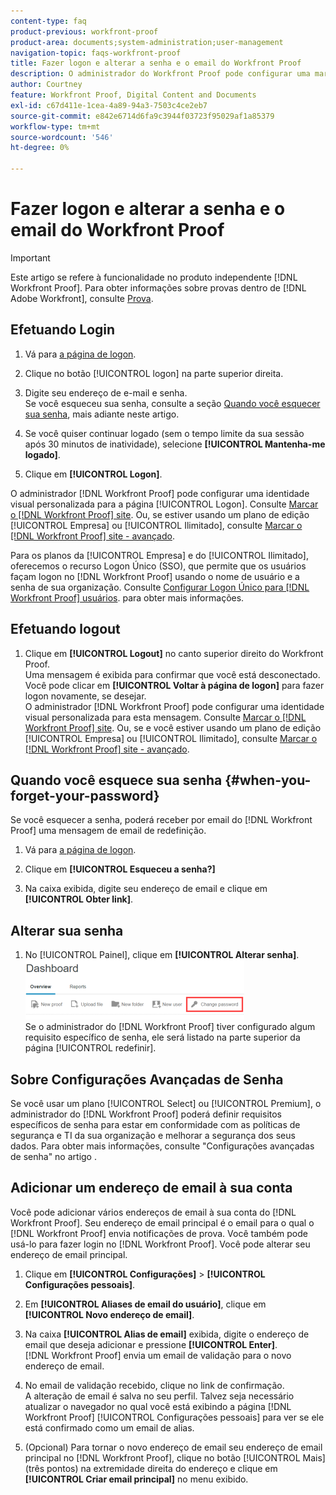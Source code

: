 ```yaml
---
content-type: faq
product-previous: workfront-proof
product-area: documents;system-administration;user-management
navigation-topic: faqs-workfront-proof
title: Fazer logon e alterar a senha e o email do Workfront Proof
description: O administrador do Workfront Proof pode configurar uma marca personalizada para a página de Logon. Consulte Marca no site do Workfront Proof. Ou, se estiver usando um plano Enterprise ou Unlimited edition, consulte Marca no site da Workfront Proof - avançado .
author: Courtney
feature: Workfront Proof, Digital Content and Documents
exl-id: c67d411e-1cea-4a89-94a3-7503c4ce2eb7
source-git-commit: e842e6714d6fa9c3944f03723f95029af1a85379
workflow-type: tm+mt
source-wordcount: '546'
ht-degree: 0%

---
```


# Fazer logon e alterar a senha e o email do Workfront Proof

>[!IMPORTANT]
>
>Este artigo se refere à funcionalidade no produto independente [!DNL Workfront Proof]. Para obter informações sobre provas dentro de [!DNL Adobe Workfront], consulte [Prova](../../../review-and-approve-work/proofing/proofing.md).

## Efetuando Login


1. Vá para [a página de logon](https://app.proofhq.com/login).

1. Clique no botão [!UICONTROL logon] na parte superior direita.
1. Digite seu endereço de e-mail e senha.\
   Se você esqueceu sua senha, consulte a seção [Quando você esquecer sua senha](#when-you-forget-your-password), mais adiante neste artigo.

1. Se você quiser continuar logado (sem o tempo limite da sua sessão após 30 minutos de inatividade), selecione **[!UICONTROL Mantenha-me logado]**.
1. Clique em **[!UICONTROL Logon]**.

O administrador [!DNL Workfront Proof] pode configurar uma identidade visual personalizada para a página [!UICONTROL Logon]. Consulte [Marcar o [!DNL Workfront Proof] site](../../../workfront-proof/wp-acct-admin/branding/brand-wp-site.md). Ou, se estiver usando um plano de edição [!UICONTROL Empresa] ou [!UICONTROL Ilimitado], consulte [Marcar o [!DNL Workfront Proof] site - avançado](../../../workfront-proof/wp-acct-admin/branding/brand-wp-site-advanced.md).

Para os planos da [!UICONTROL Empresa] e do [!UICONTROL Ilimitado], oferecemos o recurso Logon Único (SSO), que permite que os usuários façam logon no [!DNL Workfront Proof] usando o nome de usuário e a senha de sua organização. Consulte [Configurar Logon Único para [!DNL Workfront Proof] usuários](../../../workfront-proof/wp-acct-admin/account-settings/configure-sso-for-wp-users.md). para obter mais informações.

## Efetuando logout

1. Clique em **[!UICONTROL Logout]** no canto superior direito do Workfront Proof.\
   Uma mensagem é exibida para confirmar que você está desconectado. Você pode clicar em **[!UICONTROL Voltar à página de logon]** para fazer logon novamente, se desejar.\
   O administrador [!DNL Workfront Proof] pode configurar uma identidade visual personalizada para esta mensagem. Consulte [Marcar o [!DNL Workfront Proof] site](../../../workfront-proof/wp-acct-admin/branding/brand-wp-site.md). Ou, se e você estiver usando um plano de edição [!UICONTROL Empresa] ou [!UICONTROL Ilimitado], consulte [Marcar o [!DNL Workfront Proof] site - avançado](../../../workfront-proof/wp-acct-admin/branding/brand-wp-site-advanced.md).

## Quando você esquece sua senha {#when-you-forget-your-password}

Se você esquecer a senha, poderá receber por email do [!DNL Workfront Proof] uma mensagem de email de redefinição.


1. Vá para [a página de logon](https://app.proofhq.com/login).

1. Clique em **[!UICONTROL Esqueceu a senha?]**
1. Na caixa exibida, digite seu endereço de email e clique em **[!UICONTROL Obter link]**.

## Alterar sua senha

1. No [!UICONTROL Painel], clique em **[!UICONTROL Alterar senha]**.\
   ![Alterar_senha.png](assets/change-passowrd-350x95.png)\
   Se o administrador do [!DNL Workfront Proof] tiver configurado algum requisito específico de senha, ele será listado na parte superior da página [!UICONTROL redefinir].

## Sobre Configurações Avançadas de Senha

Se você usar um plano [!UICONTROL Select] ou [!UICONTROL Premium], o administrador do [!DNL Workfront Proof] poderá definir requisitos específicos de senha para estar em conformidade com as políticas de segurança e TI da sua organização e melhorar a segurança dos seus dados. Para obter mais informações, consulte &quot;Configurações avançadas de senha&quot; no artigo .

## Adicionar um endereço de email à sua conta

Você pode adicionar vários endereços de email à sua conta do [!DNL Workfront Proof]. Seu endereço de email principal é o email para o qual o [!DNL Workfront Proof] envia notificações de prova. Você também pode usá-lo para fazer login no [!DNL Workfront Proof]. Você pode alterar seu endereço de email principal.

1. Clique em **[!UICONTROL Configurações]** > **[!UICONTROL Configurações pessoais]**.

1. Em **[!UICONTROL Aliases de email do usuário]**, clique em **[!UICONTROL Novo endereço de email]**.

1. Na caixa **[!UICONTROL Alias de email]** exibida, digite o endereço de email que deseja adicionar e pressione **[!UICONTROL Enter]**.\
   [!DNL Workfront Proof] envia um email de validação para o novo endereço de email.

1. No email de validação recebido, clique no link de confirmação.\
   A alteração de email é salva no seu perfil. Talvez seja necessário atualizar o navegador no qual você está exibindo a página [!DNL Workfront Proof] [!UICONTROL Configurações pessoais] para ver se ele está confirmado como um email de alias.
1. (Opcional) Para tornar o novo endereço de email seu endereço de email principal no [!DNL Workfront Proof], clique no botão [!UICONTROL Mais] (três pontos) na extremidade direita do endereço e clique em **[!UICONTROL Criar email principal]** no menu exibido.

